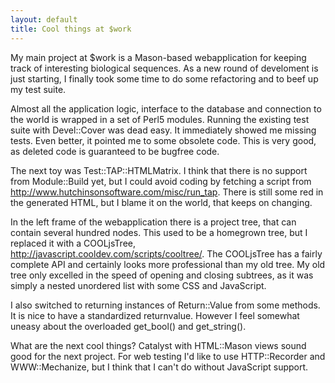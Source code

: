 ```yaml
---
layout: default
title: Cool things at $work
---
```


<p>
My main project at $work is a Mason-based webapplication for keeping track of interesting biological sequences. As a new round of develoment is just starting, I finally took some time to do some refactoring and to beef up my test suite.
</p><p>
Almost all the application logic, interface to the database and connection to the world is wrapped in a set of Perl5 modules. Running the existing test suite with Devel::Cover was dead easy. It immediately showed me missing tests. Even better, it pointed me to some obsolete code. This is very good, as deleted code is guaranteed to be bugfree code.
</p><p>
The next toy was Test::TAP::HTMLMatrix. I think that there is no support from Module::Build yet, but I could avoid coding by fetching a script from <a href="http://www.hutchinsonsoftware.com/misc/run_tap" rel="nofollow">http://www.hutchinsonsoftware.com/misc/run_tap</a>.
There is still some red in the generated HTML, but I blame it on the world, that keeps on changing.
</p><p>
In the left frame of the webapplication there is a project tree, that can contain several hundred nodes. This used to be a homegrown tree, but I replaced it with a COOLjsTree, <a href="http://javascript.cooldev.com/scripts/cooltree/" rel="nofollow">http://javascript.cooldev.com/scripts/cooltree/</a>.
The COOLjsTree has a fairly complete API and certainly looks more professional than my old tree. My old tree only excelled in the speed of opening and closing subtrees, as it was simply a nested unordered list with some CSS and JavaScript.
</p><p>
I also switched to returning instances of Return::Value from some methods. It is nice to have a standardized returnvalue. However I feel somewhat uneasy about the overloaded get_bool() and get_string().
</p><p>
What are the next cool things? Catalyst with HTML::Mason views sound good for the next project.
For web testing I'd like to use HTTP::Recorder and WWW::Mechanize, but I think that I can't do without JavaScript support.
</p>
